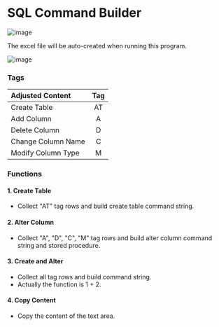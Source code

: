 # SQL Command Builder

![image](https://user-images.githubusercontent.com/65581934/178645452-3330e821-6708-4339-995f-ef34e574923f.png)

The excel file will be auto-created when running this program. 

![image](https://user-images.githubusercontent.com/65581934/178646892-d9c1c791-94b0-4e8c-b27d-89c36e7d5635.png)

### Tags

|   Adjusted Content   | Tag |
| :---------- | :--: |
|   Create Table   |  AT  |
|   Add Column   |  A   |
|   Delete Column   |  D   |
| Change Column Name |  C   |
| Modify Column Type |  M   |

### Functions
#### 1. Create Table
* Collect "AT" tag rows and build create table command string.
#### 2. Alter Column
* Collect "A", "D", "C", "M" tag rows and build alter column command string and stored procedure.
#### 3. Create and Alter
* Collect all tag rows and build command string.
* Actually the function is 1 + 2.
#### 4. Copy Content
* Copy the content of the text area.
